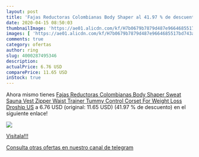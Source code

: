 ```yaml
---
layout: post
title: 'Fajas Reductoras Colombianas Body Shaper al 41.97 % de descuento'
date: 2020-04-15 08:50:03
thumbnailImage: 'https://ae01.alicdn.com/kf/H7b0679b7879d487e9664685517bd743aR/Fajas-Reductoras-Colombianas-Body-Shaper-Sweat-Sauna-Vest-Zipper-Waist-Trainer-Tummy-Control-Corset-For-Weight.jpg_350x350._SL200_.jpg'
images: [ 'https://ae01.alicdn.com/kf/H7b0679b7879d487e9664685517bd743aR/Fajas-Reductoras-Colombianas-Body-Shaper-Sweat-Sauna-Vest-Zipper-Waist-Trainer-Tummy-Control-Corset-For-Weight.jpg_350x350._SL200_.jpg' ]
comments: true
category: ofertas
author: ring
slug: 4000287495346
description:
actualPrice: 6.76 USD
comparePrice: 11.65 USD
inStock: true
---
```


Ahora mismo tienes [Fajas Reductoras Colombianas Body Shaper Sweat Sauna Vest Zipper Waist Trainer Tummy Control Corset For Weight Loss Droship US](https://www.amazon.com/dp/4000287495346/?tag=redken08-20) a 6.76 USD (original: 11.65 USD) (41.97 %  de descuento) en el siguiente enlace!

[![](https://ae01.alicdn.com/kf/H7b0679b7879d487e9664685517bd743aR/Fajas-Reductoras-Colombianas-Body-Shaper-Sweat-Sauna-Vest-Zipper-Waist-Trainer-Tummy-Control-Corset-For-Weight.jpg_350x350._SL200_.jpg)](https://www.amazon.com/dp/4000287495346/?tag=redken08-20)

[Visítala!!!](https://www.amazon.com/dp/4000287495346/?tag=redken08-20)

[Consulta otras ofertas en nuestro canal de telegram](https://t.me/s/ofertas25)

